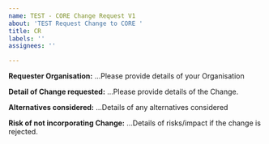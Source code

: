 ```yaml
---
name: TEST - CORE Change Request V1
about: 'TEST Request Change to CORE '
title: CR
labels: ''
assignees: ''

---
```


**Requester Organisation:**
...Please provide details of your Organisation

**Detail of Change requested:**
...Please provide details of the Change.

**Alternatives considered:**
...Details of any alternatives considered

**Risk of not incorporating Change:**
...Details of risks/impact if the change is rejected.
